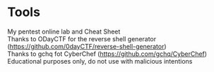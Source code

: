 # Tools
My pentest online lab and Cheat Sheet
<br>Thanks to ODayCTF for the reverse shell generator (https://github.com/0dayCTF/reverse-shell-generator)
<br>Thanks to gchq fot CyberChef (https://github.com/gchq/CyberChef)
<br><bold>Educational purposes only, do not use with malicious intentions</bold>
